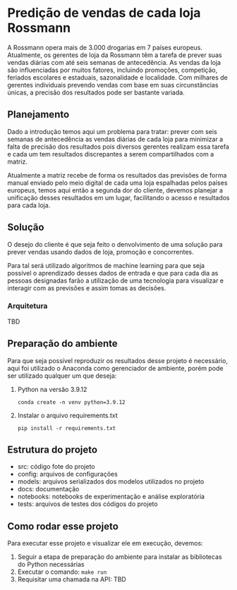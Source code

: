 # Predição de vendas de cada loja Rossmann

A Rossmann opera mais de 3.000 drogarias em 7 países europeus. Atualmente, os gerentes de loja da Rossmann têm a tarefa de prever suas vendas diárias com até seis semanas de antecedência. As vendas da loja são influenciadas por muitos fatores, incluindo promoções, competição, feriados escolares e estaduais, sazonalidade e localidade. Com milhares de gerentes individuais prevendo vendas com base em suas circunstâncias únicas, a precisão dos resultados pode ser bastante variada.

## Planejamento

Dado a introdução temos aqui um problema para tratar: prever com seis semanas de antecedência as vendas diárias de cada loja para minimizar a falta de precisão dos resultados pois diversos gerentes realizam essa tarefa e cada um tem resultados discrepantes a serem compartilhados com a matriz.

Atualmente a matriz recebe de forma os resultados das previsões de forma manual enviado pelo meio digital de cada uma loja espalhadas pelos países europeus, temos aqui então a segunda dor do cliente, devemos planejar a unificação desses resultados em um lugar, facilitando o acesso e resultados para cada loja.


## Solução

O desejo do cliente é que seja feito o denvolvimento de uma solução para prever vendas usando dados de loja, promoção e concorrentes.

Para tal será utilizado algoritmos de machine learning para que seja possível o aprendizado desses dados de entrada e que para cada dia as pessoas designadas farão a utilização de uma tecnologia para visualizar e interagir com as previsões e assim tomas as decisões.

### Arquitetura

TBD

## Preparação do ambiente

Para que seja possível reproduzir os resultados desse projeto é necessário, aqui foi utilizado o Anaconda como gerenciador de ambiente, porém pode ser utilizado qualquer um que deseja:

1. Python na versão 3.9.12

   ``` conda create -n venv python=3.9.12 ```

2. Instalar o arquivo requirements.txt

    ``` pip install -r requirements.txt ```


## Estrutura do projeto

- src: código fote do projeto
- config: arquivos de configurações
- models: arquivos serializados dos modelos utilizados no projeto
- docs: documentação
- notebooks: notebooks de experimentação e análise exploratória
- tests: arquivos de testes dos códigos do projeto

## Como rodar esse projeto

Para executar esse projeto e visualizar ele em execução, devemos:
1. Seguir a etapa de preparação do ambiente para instalar as bibliotecas do Python necessárias
2. Executar o comando:
    ``` make run ```
3. Requisitar uma chamada na API:
TBD
